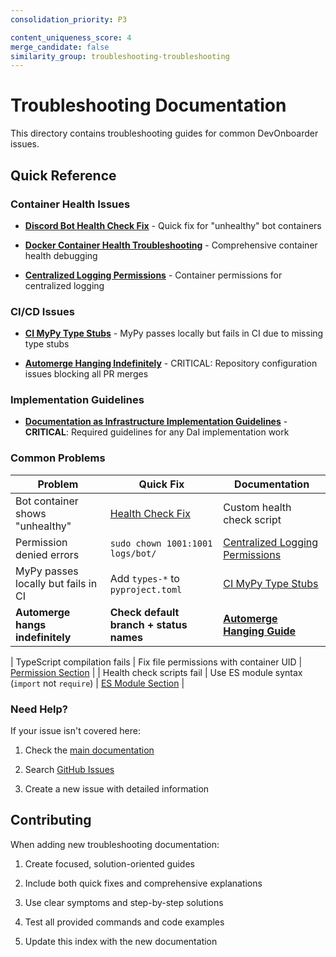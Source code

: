 ```yaml
---
consolidation_priority: P3

content_uniqueness_score: 4
merge_candidate: false
similarity_group: troubleshooting-troubleshooting
---
```


# Troubleshooting Documentation

This directory contains troubleshooting guides for common DevOnboarder issues.

## Quick Reference

### Container Health Issues

- **[Discord Bot Health Check Fix](DISCORD_BOT_HEALTH_CHECK_FIX.md)** - Quick fix for "unhealthy" bot containers

- **[Docker Container Health Troubleshooting](DOCKER_CONTAINER_HEALTH_TROUBLESHOOTING.md)** - Comprehensive container health debugging

- **[Centralized Logging Permissions](CENTRALIZED_LOGGING_PERMISSIONS.md)** - Container permissions for centralized logging

### CI/CD Issues

- **[CI MyPy Type Stubs](CI_MYPY_TYPE_STUBS.md)** - MyPy passes locally but fails in CI due to missing type stubs

- **[Automerge Hanging Indefinitely](AUTOMERGE_HANGING_INDEFINITELY.md)** - CRITICAL: Repository configuration issues blocking all PR merges

### Implementation Guidelines

- **[Documentation as Infrastructure Implementation Guidelines](DOCUMENTATION_AS_INFRASTRUCTURE_IMPLEMENTATION_GUIDELINES.md)** - **CRITICAL**: Required guidelines for any DaI implementation work

### Common Problems

| Problem | Quick Fix | Documentation |
|---------|-----------|---------------|
| Bot container shows "unhealthy" | [Health Check Fix](DISCORD_BOT_HEALTH_CHECK_FIX.md) | Custom health check script |
| Permission denied errors | `sudo chown 1001:1001 logs/bot/` | [Centralized Logging Permissions](CENTRALIZED_LOGGING_PERMISSIONS.md) |
| MyPy passes locally but fails in CI | Add `types-*` to `pyproject.toml` | [CI MyPy Type Stubs](CI_MYPY_TYPE_STUBS.md) |
| **Automerge hangs indefinitely** | **Check default branch + status names** | **[Automerge Hanging Guide](AUTOMERGE_HANGING_INDEFINITELY.md)** |

| TypeScript compilation fails | Fix file permissions with container UID | [Permission Section](DOCKER_CONTAINER_HEALTH_TROUBLESHOOTING.md#issue-2-file-permission-mismatches-with-volume-mounts) |
| Health check scripts fail | Use ES module syntax (`import` not `require`) | [ES Module Section](DOCKER_CONTAINER_HEALTH_TROUBLESHOOTING.md#issue-3-es-module-vs-commonjs-syntax) |

### Need Help?

If your issue isn't covered here:

1. Check the [main documentation](../README.md)

2. Search [GitHub Issues](https://github.com/theangrygamershowproductions/DevOnboarder/issues)

3. Create a new issue with detailed information

## Contributing

When adding new troubleshooting documentation:

1. Create focused, solution-oriented guides

2. Include both quick fixes and comprehensive explanations

3. Use clear symptoms and step-by-step solutions

4. Test all provided commands and code examples

5. Update this index with the new documentation
